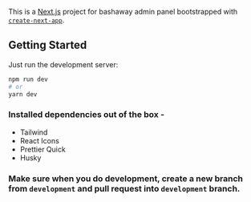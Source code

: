 This is a [Next.js](https://nextjs.org/) project for bashaway admin panel bootstrapped with [`create-next-app`](https://github.com/vercel/next.js/tree/canary/packages/create-next-app).

## Getting Started

Just run the development server:

```bash
npm run dev
# or
yarn dev
```

### Installed dependencies out of the box -

- Tailwind
- React Icons
- Prettier Quick
- Husky

### Make sure when you do development, create a new branch from `development` and pull request into `development` branch.
